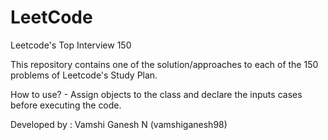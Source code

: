 # LeetCode
Leetcode's Top Interview 150

This repository contains one of the solution/approaches to each of the 150 problems of Leetcode's Study Plan.

How to use? -  Assign objects to the class and declare the inputs cases before executing the code.

Developed by : Vamshi Ganesh N (vamshiganesh98)


